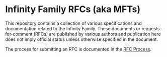 # Infinity Family RFCs (aka MFTs)

This repository contains a collection of various specifications and documentation related to the Infinity Family. These documents or requests-for-comment (RFCs) are published by various authors and publication here does not imply official status unless otherwise specified in the document.

The process for submitting an RFC is documented in the [RFC Process](https://github.com/wefindx/rfcs/blob/master/CONTRIBUTING.md).
